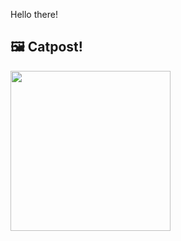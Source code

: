 Hello there!



## 🖼️ Catpost!

<sub>
    <img src="https://cdn2.thecatapi.com/images/MTQ5NzM4Mg.jpg" height="256">
</sub>

